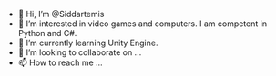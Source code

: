 - 👋 Hi, I’m @Siddartemis
- 👀 I’m interested in video games and computers. I am competent in Python and C#.
- 🌱 I’m currently learning Unity Engine.
- 💞️ I’m looking to collaborate on ...
- 📫 How to reach me ...


<!---
Siddartemis/Siddartemis is a ✨ special ✨ repository because its `README.md` (this file) appears on your GitHub profile.
You can click the Preview link to take a look at your changes.
--->
